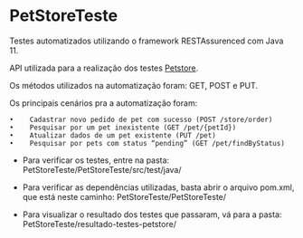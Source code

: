 # PetStoreTeste
Testes automatizados utilizando o framework RESTAssurenced com Java 11.

API utilizada para a realização dos testes <a href="https://petstore.swagger.io/" target="_blank">Petstore</a>.

Os métodos utilizados na automatização foram: GET, POST e PUT.

Os principais cenários pra a automatização foram:

    •    Cadastrar novo pedido de pet com sucesso (POST /store/order)
    •    Pesquisar por um pet inexistente (GET /pet/{petId})
    •    Atualizar dados de um pet existente (PUT /pet)
    •    Pesquisar por pets com status “pending” (GET /pet/findByStatus)
    
* Para verificar os testes, entre na pasta: PetStoreTeste/PetStoreTeste/src/test/java/

* Para verificar as dependências utilizadas, basta abrir o arquivo pom.xml, que está neste caminho: PetStoreTeste/PetStoreTeste/

* Para visualizar o resultado dos testes que passaram, vá para a pasta: PetStoreTeste/resultado-testes-petstore/


